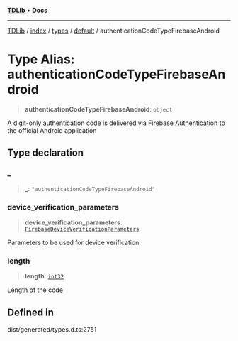 [**TDLib**](../../../../../../README.md) • **Docs**

***

[TDLib](../../../../../../modules.md) / [index](../../../../../README.md) / [types](../../../README.md) / [default](../README.md) / authenticationCodeTypeFirebaseAndroid

# Type Alias: authenticationCodeTypeFirebaseAndroid

> **authenticationCodeTypeFirebaseAndroid**: `object`

A digit-only authentication code is delivered via Firebase Authentication to the official Android application

## Type declaration

### \_

> **\_**: `"authenticationCodeTypeFirebaseAndroid"`

### device\_verification\_parameters

> **device\_verification\_parameters**: [`FirebaseDeviceVerificationParameters`](FirebaseDeviceVerificationParameters.md)

Parameters to be used for device verification

### length

> **length**: [`int32`](int32.md)

Length of the code

## Defined in

dist/generated/types.d.ts:2751
